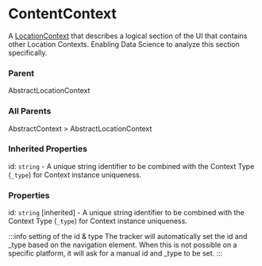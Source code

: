 # ContentContext
A [LocationContext](/taxonomy/reference/location-contexts/overview.md) that describes a logical section of the UI that contains other Location Contexts. Enabling Data Science to analyze this section specifically.

### Parent
AbstractLocationContext

### All Parents
AbstractContext > AbstractLocationContext

### Inherited Properties
id: `string` - A unique string identifier to be combined with the Context Type (`_type`) 
for Context instance uniqueness.

### Properties
id: `string` [inherited] - A unique string identifier to be combined with the Context Type (`_type`) 
for Context instance uniqueness.

:::info setting of the id & type
The tracker will automatically set the id and _type based on the navigation element. When this is not possible on a specific platform, it will ask for a manual id and _type to be set.
:::
